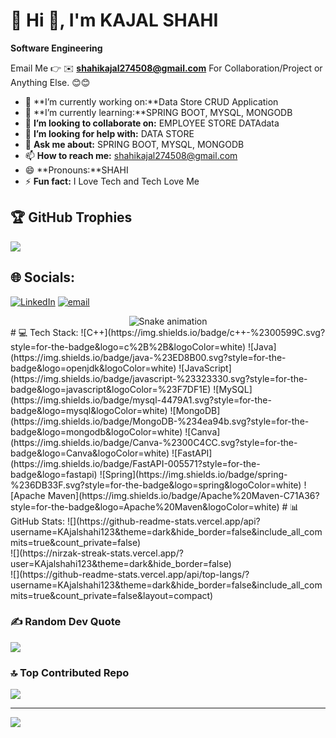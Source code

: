 # 💫 Hi 👋, I'm KAJAL SHAHI
**Software Engineering**

Email Me 👉 ✉️ **shahikajal274508@gmail.com** For Collaboration/Project or Anything Else. 😊😊

- 🔭 **I’m currently working on:**Data Store CRUD Application
- 🌱 **I’m currently learning:**SPRING BOOT, MYSQL, MONGODB
- 👯 **I’m looking to collaborate on:** EMPLOYEE STORE DATAdata
- 🤔 **I’m looking for help with:** DATA STORE
- 💬 **Ask me about:** SPRING BOOT, MYSQL, MONGODB
- 📫 **How to reach me:** shahikajal274508@gmail.com
- 😄 **Pronouns:**SHAHI
- ⚡ **Fun fact:** I Love Tech and Tech Love Me
## 🏆 GitHub Trophies
![](https://github-profile-trophy.vercel.app/?username=KAjalshahi123&theme=radical&no-frame=false&no-bg=true&margin-w=4)
## 🌐 Socials:
[![LinkedIn](https://img.shields.io/badge/LinkedIn-%230077B5.svg?logo=linkedin&logoColor=white)](https://linkedin.com/in/https://www.linkedin.com/in/kajal-shahi1314/) [![email](https://img.shields.io/badge/Email-D14836?logo=gmail&logoColor=white)](mailto:shahikajal274508@gmail.com) 

<div align="center">
  <img src="https://profile-readme-generator.com/assets/snake.svg" alt="Snake animation" />
</div>
# 💻 Tech Stack:
![C++](https://img.shields.io/badge/c++-%2300599C.svg?style=for-the-badge&logo=c%2B%2B&logoColor=white) ![Java](https://img.shields.io/badge/java-%23ED8B00.svg?style=for-the-badge&logo=openjdk&logoColor=white) ![JavaScript](https://img.shields.io/badge/javascript-%23323330.svg?style=for-the-badge&logo=javascript&logoColor=%23F7DF1E) ![MySQL](https://img.shields.io/badge/mysql-4479A1.svg?style=for-the-badge&logo=mysql&logoColor=white) ![MongoDB](https://img.shields.io/badge/MongoDB-%234ea94b.svg?style=for-the-badge&logo=mongodb&logoColor=white) ![Canva](https://img.shields.io/badge/Canva-%2300C4CC.svg?style=for-the-badge&logo=Canva&logoColor=white) ![FastAPI](https://img.shields.io/badge/FastAPI-005571?style=for-the-badge&logo=fastapi) ![Spring](https://img.shields.io/badge/spring-%236DB33F.svg?style=for-the-badge&logo=spring&logoColor=white) ![Apache Maven](https://img.shields.io/badge/Apache%20Maven-C71A36?style=for-the-badge&logo=Apache%20Maven&logoColor=white)
# 📊 GitHub Stats:
![](https://github-readme-stats.vercel.app/api?username=KAjalshahi123&theme=dark&hide_border=false&include_all_commits=true&count_private=false)<br/>
![](https://nirzak-streak-stats.vercel.app/?user=KAjalshahi123&theme=dark&hide_border=false)<br/>
![](https://github-readme-stats.vercel.app/api/top-langs/?username=KAjalshahi123&theme=dark&hide_border=false&include_all_commits=true&count_private=false&layout=compact)



### ✍️ Random Dev Quote
![](https://quotes-github-readme.vercel.app/api?type=horizontal&theme=radical)

### 🔝 Top Contributed Repo
![](https://github-contributor-stats.vercel.app/api?username=KAjalshahi123&limit=5&theme=dark&combine_all_yearly_contributions=true)

---
[![](https://visitcount.itsvg.in/api?id=KAjalshahi123&icon=0&color=0)](https://visitcount.itsvg.in)

<!-- Proudly created with GPRM ( https://gprm.itsvg.in ) -->


